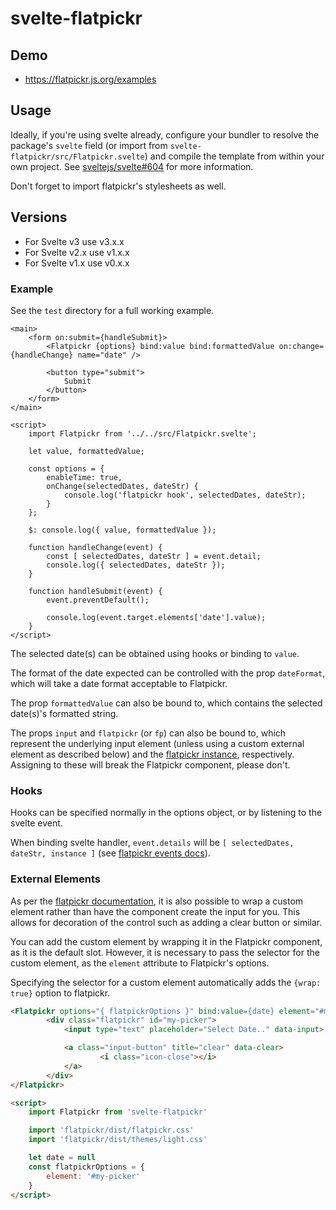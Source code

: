 # svelte-flatpickr

## Demo

-   https://flatpickr.js.org/examples


## Usage

Ideally, if you're using svelte already, configure your bundler to resolve the
package's `svelte` field (or import from `svelte-flatpickr/src/Flatpickr.svelte`) and compile the template from within your own project. See [sveltejs/svelte#604](https://github.com/sveltejs/svelte/issues/604) for more information.

Don't forget to import flatpickr's stylesheets as well.

## Versions

-   For Svelte v3 use v3.x.x
-   For Svelte v2.x use v1.x.x
-   For Svelte v1.x use v0.x.x

### Example

See the `test` directory for a full working example.

```svelte
<main>
	<form on:submit={handleSubmit}>
		<Flatpickr {options} bind:value bind:formattedValue on:change={handleChange} name="date" />

		<button type="submit">
			Submit
		</button>
	</form>
</main>

<script>
	import Flatpickr from '../../src/Flatpickr.svelte';

	let value, formattedValue;

	const options = {
		enableTime: true,
		onChange(selectedDates, dateStr) {
			console.log('flatpickr hook', selectedDates, dateStr);
		}
	};

	$: console.log({ value, formattedValue });

	function handleChange(event) {
		const [ selectedDates, dateStr ] = event.detail;
		console.log({ selectedDates, dateStr });
	}

	function handleSubmit(event) {
		event.preventDefault();

		console.log(event.target.elements['date'].value);
	}
</script>
```

The selected date(s) can be obtained using hooks or binding to `value`.

The format of the date expected can be controlled with the prop `dateFormat`, which will take a date format acceptable to Flatpickr.

The prop `formattedValue` can also be bound to, which contains the selected
date(s)'s formatted string.

The props `input` and `flatpickr` (or `fp`) can also be bound to, which represent the underlying input element (unless using a custom external element as described below) and the [flatpickr instance](https://flatpickr.js.org/instance-methods-properties-elements/), respectively.
Assigning to these will break the Flatpickr component, please don't.

### Hooks

Hooks can be specified normally in the options object, or by listening to the svelte event.

When binding svelte handler, `event.details` will be `[ selectedDates, dateStr, instance ]` (see [flatpickr events docs](https://chmln.github.io/flatpickr/events/)).


### External Elements

As per the [flatpickr documentation](https://flatpickr.js.org/examples/#flatpickr-external-elements), it is also possible to wrap a custom element rather than have the component create the input for you. This allows for decoration of the control such as adding a clear button or similar.

You can add the custom element by wrapping it in the Flatpickr component, as it is the default slot. However, it is necessary to pass the selector for the custom element, as the `element` attribute to Flatpickr's options.

Specifying the selector for a custom element automatically adds the `{wrap: true}` option to flatpickr.

```html
<Flatpickr options="{ flatpickrOptions }" bind:value={date} element="#my-picker">
		<div class="flatpickr" id="my-picker">
			<input type="text" placeholder="Select Date.." data-input>

			<a class="input-button" title="clear" data-clear>
					<i class="icon-close"></i>
			</a>
		</div>
</Flatpickr>

<script>
	import Flatpickr from 'svelte-flatpickr'

	import 'flatpickr/dist/flatpickr.css'
	import 'flatpickr/dist/themes/light.css'

	let date = null
	const flatpickrOptions = {
		element: '#my-picker'
	}
</script>
```
